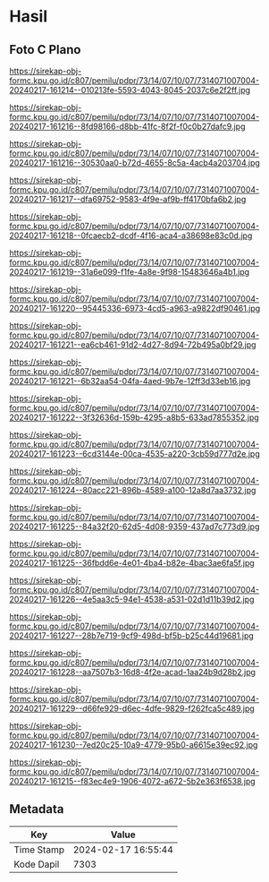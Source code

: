 # Hasil

## Foto C Plano

https://sirekap-obj-formc.kpu.go.id/c807/pemilu/pdpr/73/14/07/10/07/7314071007004-20240217-161214--010213fe-5593-4043-8045-2037c6e2f2ff.jpg

https://sirekap-obj-formc.kpu.go.id/c807/pemilu/pdpr/73/14/07/10/07/7314071007004-20240217-161216--8fd98166-d8bb-41fc-8f2f-f0c0b27dafc9.jpg

https://sirekap-obj-formc.kpu.go.id/c807/pemilu/pdpr/73/14/07/10/07/7314071007004-20240217-161216--30530aa0-b72d-4655-8c5a-4acb4a203704.jpg

https://sirekap-obj-formc.kpu.go.id/c807/pemilu/pdpr/73/14/07/10/07/7314071007004-20240217-161217--dfa69752-9583-4f9e-af9b-ff4170bfa6b2.jpg

https://sirekap-obj-formc.kpu.go.id/c807/pemilu/pdpr/73/14/07/10/07/7314071007004-20240217-161218--0fcaecb2-dcdf-4f16-aca4-a38698e83c0d.jpg

https://sirekap-obj-formc.kpu.go.id/c807/pemilu/pdpr/73/14/07/10/07/7314071007004-20240217-161219--31a6e099-f1fe-4a8e-9f98-15483646a4b1.jpg

https://sirekap-obj-formc.kpu.go.id/c807/pemilu/pdpr/73/14/07/10/07/7314071007004-20240217-161220--95445336-6973-4cd5-a963-a9822df90461.jpg

https://sirekap-obj-formc.kpu.go.id/c807/pemilu/pdpr/73/14/07/10/07/7314071007004-20240217-161221--ea6cb461-91d2-4d27-8d94-72b495a0bf29.jpg

https://sirekap-obj-formc.kpu.go.id/c807/pemilu/pdpr/73/14/07/10/07/7314071007004-20240217-161221--6b32aa54-04fa-4aed-9b7e-12ff3d33eb16.jpg

https://sirekap-obj-formc.kpu.go.id/c807/pemilu/pdpr/73/14/07/10/07/7314071007004-20240217-161222--3f32636d-159b-4295-a8b5-633ad7855352.jpg

https://sirekap-obj-formc.kpu.go.id/c807/pemilu/pdpr/73/14/07/10/07/7314071007004-20240217-161223--6cd3144e-00ca-4535-a220-3cb59d777d2e.jpg

https://sirekap-obj-formc.kpu.go.id/c807/pemilu/pdpr/73/14/07/10/07/7314071007004-20240217-161224--80acc221-896b-4589-a100-12a8d7aa3732.jpg

https://sirekap-obj-formc.kpu.go.id/c807/pemilu/pdpr/73/14/07/10/07/7314071007004-20240217-161225--84a32f20-62d5-4d08-9359-437ad7c773d9.jpg

https://sirekap-obj-formc.kpu.go.id/c807/pemilu/pdpr/73/14/07/10/07/7314071007004-20240217-161225--36fbdd6e-4e01-4ba4-b82e-4bac3ae6fa5f.jpg

https://sirekap-obj-formc.kpu.go.id/c807/pemilu/pdpr/73/14/07/10/07/7314071007004-20240217-161226--4e5aa3c5-94e1-4538-a531-02d1d11b39d2.jpg

https://sirekap-obj-formc.kpu.go.id/c807/pemilu/pdpr/73/14/07/10/07/7314071007004-20240217-161227--28b7e719-9cf9-498d-bf5b-b25c44d19681.jpg

https://sirekap-obj-formc.kpu.go.id/c807/pemilu/pdpr/73/14/07/10/07/7314071007004-20240217-161228--aa7507b3-16d8-4f2e-acad-1aa24b9d28b2.jpg

https://sirekap-obj-formc.kpu.go.id/c807/pemilu/pdpr/73/14/07/10/07/7314071007004-20240217-161229--d66fe929-d6ec-4dfe-9829-f262fca5c489.jpg

https://sirekap-obj-formc.kpu.go.id/c807/pemilu/pdpr/73/14/07/10/07/7314071007004-20240217-161230--7ed20c25-10a9-4779-95b0-a6615e39ec92.jpg

https://sirekap-obj-formc.kpu.go.id/c807/pemilu/pdpr/73/14/07/10/07/7314071007004-20240217-161215--f83ec4e9-1906-4072-a672-5b2e363f6538.jpg


## Metadata

| Key        | Value               |
| ---------- | ------------------- |
| Time Stamp | 2024-02-17 16:55:44 |
| Kode Dapil | 7303                |



